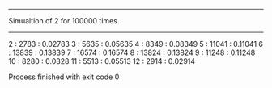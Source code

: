 ***
Simualtion of 2 for 100000 times.
***
2 : 2783 : 0.02783
3 : 5635 : 0.05635
4 : 8349 : 0.08349
5 : 11041 : 0.11041
6 : 13839 : 0.13839
7 : 16574 : 0.16574
8 : 13824 : 0.13824
9 : 11248 : 0.11248
10 : 8280 : 0.0828
11 : 5513 : 0.05513
12 : 2914 : 0.02914

Process finished with exit code 0
